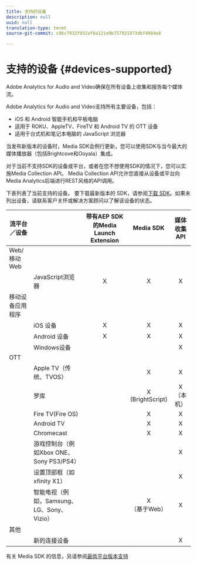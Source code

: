 ```yaml
---
title: 支持的设备
description: null
uuid: null
translation-type: tm+mt
source-git-commit: c86c7932f932af0a121e0b757921973d6f4084e8

---
```



# 支持的设备 {#devices-supported}

Adobe Analytics for Audio and Video确保在所有设备上收集和报告每个媒体流。

Adobe Analytics for Audio and Video支持所有主要设备，包括：

* iOS 和 Android 智能手机和平板电脑
* 适用于 ROKU、AppleTV、FireTV 和 Android TV 的 OTT 设备
* 适用于台式机和笔记本电脑的 JavaScript 浏览器

当发布新版本的设备时，Media SDK会例行更新，您可以使用SDK与当今最大的媒体播放器（包括Brightcove和Ooyala）集成。

对于当前不支持SDK的设备或平台，或者在您不想使用SDK的情况下，您可以实施Media Collection API。 Media Collection API允许您直接从设备或平台向Media Analytics后端进行REST风格的API调用。

下表列表了当前支持的设备。 要下载最新版本的 SDK，请参阅[下载 SDK](https://docs.adobe.com/content/help/en/media-analytics/using/sdk-implement/download-sdks.html)。如果未列出设备，请联系客户关怀或解决方案顾问以了解该设备的状态。


| 流平台／设备 |  | 带有AEP SDK的Media Launch Extension | Media SDK | 媒体收集 API |
|---------------------------|-----------------------------------------------|:----------------------------:|:-------------------:|:--------------------:|
| Web/移动Web |  |  |  |  |
|  | JavaScript浏览器 | X | X | X |
| 移动设备应用程序 |  |  |  |  |
|  | iOS 设备 | X | X | X |
|  | Android 设备 | X | X | X |
|  | Windows设备 |  |  | X |
| OTT |  |  |  |  |
|  | Apple TV（传统、TVOS） |  | X | X |
|  | 罗库 |  | X<br>(BrightScript) | X<br>（本机） |
|  | Fire TV(Fire OS) |  | X | X |
|  | Android TV |  | X | X |
|  | Chromecast |  | X | X |
|  | 游戏控制台（例如Xbox ONE、Sony PS3/PS4） |  |  | X |
|  | 设置顶部框（如xfinity X1） |  |  | X |
|  | 智能电视（例如，Samsung、LG、Sony、Vizio） |  | X<br>（基于Web） | X |
| 其他 |  |  |  |  |
|  | 新的连接设备 |  |  | X |


有关 Media SDK 的信息，另请参阅[最低平台版本支持](./sdk-implement/setup/setup-overview.md#minimum-platform-version)
